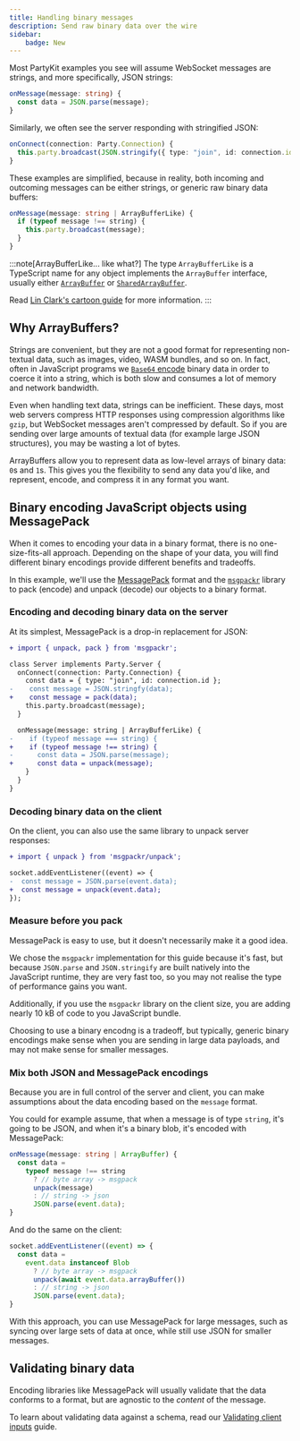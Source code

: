 ```yaml
---
title: Handling binary messages
description: Send raw binary data over the wire
sidebar:
    badge: New
---
```


Most PartyKit examples you see will assume WebSocket messages are strings, and more specifically, JSON strings:

```ts
onMessage(message: string) {
  const data = JSON.parse(message);
}
```

Similarly, we often see the server responding with stringified JSON:

```ts
onConnect(connection: Party.Connection) {
  this.party.broadcast(JSON.stringify({ type: "join", id: connection.id }));
}
```

These examples are simplified, because in reality, both incoming and outcoming messages can be either strings, or generic raw binary data buffers:

```ts
onMessage(message: string | ArrayBufferLike) {
  if (typeof message !== string) {
    this.party.broadcast(message);
  }
}
```

:::note[ArrayBufferLike... like what?]
The type `ArrayBufferLike` is a TypeScript name for any object implements the `ArrayBuffer` interface, usually either [`ArrayBuffer`](https://developer.mozilla.org/en-US/docs/Web/JavaScript/Reference/Global_Objects/ArrayBuffer) or [`SharedArrayBuffer`](https://developer.mozilla.org/en-US/docs/Web/JavaScript/Reference/Global_Objects/SharedArrayBuffer).

Read [Lin Clark's cartoon guide](https://hacks.mozilla.org/2017/06/a-cartoon-intro-to-arraybuffers-and-sharedarraybuffers/) for more information.
:::

## Why ArrayBuffers?

Strings are convenient, but they are not a good format for representing non-textual data, such as images, video, WASM bundles, and so on. In fact, often in JavaScript programs we [`Base64` encode](https://developer.mozilla.org/en-US/docs/Glossary/Base64) binary data in order to coerce it into a string, which is both slow and consumes a lot of memory and network bandwidth.

Even when handling text data, strings can be inefficient. These days, most web servers compress HTTP responses using compression algorithms like `gzip`, but WebSocket messages aren't compressed by default. So if you are sending over large amounts of textual data (for example large JSON structures), you may be wasting a lot of bytes.

ArrayBuffers allow you to represent data as low-level arrays of binary data: `0`s and `1`s. This gives you the flexibility to send any data you'd like, and represent, encode, and compress it in any format you want.


## Binary encoding JavaScript objects using MessagePack

When it comes to encoding your data in a binary format, there is no one-size-fits-all approach. Depending on the shape of your data, you will find different binary encodings provide different benefits and tradeoffs.

In this example, we'll use the [MessagePack](https://msgpack.org/) format and the [`msgpackr`](https://www.npmjs.com/package/msgpackr) library to pack (encode) and unpack (decode) our objects to a binary format.

### Encoding and decoding binary data on the server

At its simplest, MessagePack is a drop-in replacement for JSON:

```diff
+ import { unpack, pack } from 'msgpackr';

class Server implements Party.Server {
  onConnect(connection: Party.Connection) {
    const data = { type: "join", id: connection.id };
-    const message = JSON.stringfy(data);
+    const message = pack(data);
    this.party.broadcast(message);
  }

  onMessage(message: string | ArrayBufferLike) {
-    if (typeof message === string) {
+    if (typeof message !== string) {
-      const data = JSON.parse(message);
+      const data = unpack(message);
    }
  }
}
```

### Decoding binary data on the client

On the client, you can also use the same library to unpack server responses:

```diff
+ import { unpack } from 'msgpackr/unpack';

socket.addEventListener((event) => {
-  const message = JSON.parse(event.data);
+  const message = unpack(event.data);
});
```

### Measure before you pack

MessagePack is easy to use, but it doesn't necessarily make it a good idea. 

We chose the `msgpackr` implementation for this guide because it's fast, but because `JSON.parse` and `JSON.stringify` are built natively into the JavaScript runtime, they are very fast too, so you may not realise the type of performance gains you want.

Additionally, if you use the `msgpackr` library on the client size, you are adding nearly 10 kB of code to you JavaScript bundle.

Choosing to use a binary encodng is a tradeoff, but typically, generic binary encodings make sense when you are sending in large data payloads, and may not make sense for smaller messages.

### Mix both JSON and MessagePack encodings

Because you are in full control of the server and client, you can make assumptions about the data encoding based on the `message` format.

You could for example assume, that when a message is of type `string`, it's going to be JSON, and when it's a binary blob, it's encoded with MessagePack:

```ts
onMessage(message: string | ArrayBuffer) {
  const data =
    typeof message !== string
      ? // byte array -> msgpack
      unpack(message)
      : // string -> json
      JSON.parse(event.data);
}

```

And do the same on the client:
```ts
socket.addEventListener((event) => {
  const data =
    event.data instanceof Blob
      ? // byte array -> msgpack
      unpack(await event.data.arrayBuffer())
      : // string -> json
      JSON.parse(event.data);
}
```

With this approach, you can use MessagePack for large messages, such as syncing over large sets of data at once, while still use JSON for smaller messages.

## Validating binary data

Encoding libraries like MessagePack will usually validate that the data conforms to a format, but are agnostic to the _content_ of the message.

To learn about validating data against a schema, read our [Validating client inputs](/guides/validating-client-inputs) guide.

